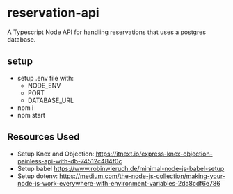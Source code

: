 # reservation-api
A Typescript Node API for handling reservations that uses a postgres database.


## setup
* setup .env file with:
	* NODE_ENV
	* PORT
	* DATABASE_URL
* npm i
* npm start

## Resources Used
* Setup Knex and Objection: https://itnext.io/express-knex-objection-painless-api-with-db-74512c484f0c
* Setup babel https://www.robinwieruch.de/minimal-node-js-babel-setup
* Setup dotenv: https://medium.com/the-node-js-collection/making-your-node-js-work-everywhere-with-environment-variables-2da8cdf6e786
